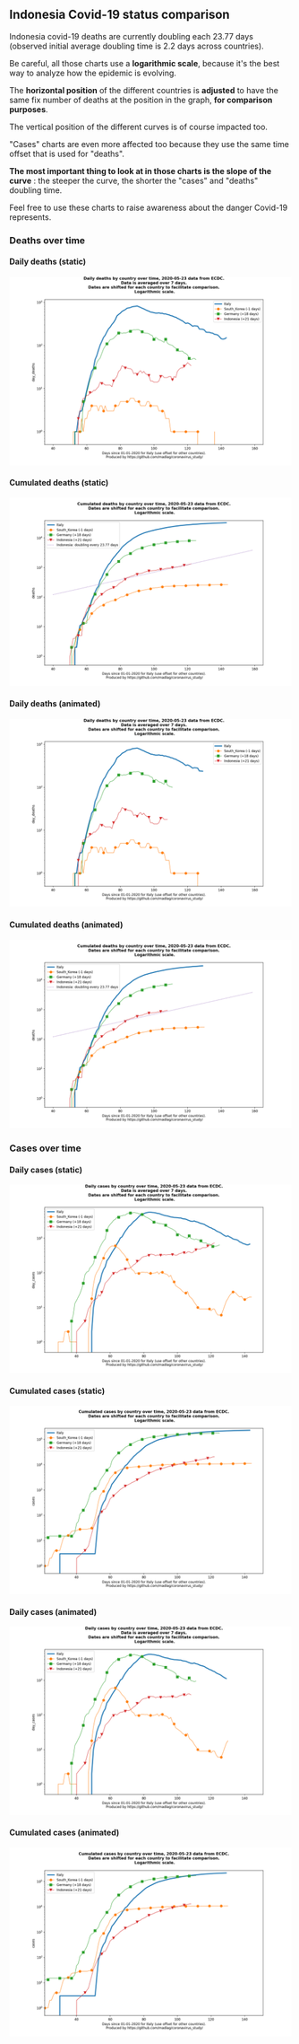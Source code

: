 ## Indonesia Covid-19 status comparison 

Indonesia covid-19 deaths are currently doubling each 23.77 days (observed initial average doubling time is 2.2 days across countries).



Be careful, all those charts use a **logarithmic scale**, because it's the best way to analyze how the epidemic is evolving.
 
The **horizontal position** of the different countries is **adjusted** to have the same fix number of deaths at the position in the graph, **for comparison purposes**.

The vertical position of the different curves is of course impacted too.

"Cases" charts are even more affected too because they use the same time offset that is used for "deaths".

**The most important thing to look at in those charts is the slope of the curve** : the steeper the curve, the shorter the "cases" and "deaths" doubling time.

Feel free to use these charts to raise awareness about the danger Covid-19 represents. 


 
### Deaths over time
 
#### Daily deaths (static)
![Indonesia covid-19 daily deaths static chart](https://raw.githubusercontent.com/madlag/coronavirus_study/master/notebooks/graphs/2020-05-23/countries/Indonesia/2020-05-23_Indonesia_day_deaths.png "Indonesia covid-19 day_deaths static chart")   
 
#### Cumulated deaths (static)
![Indonesia covid-19 cumulated deaths static chart](https://raw.githubusercontent.com/madlag/coronavirus_study/master/notebooks/graphs/2020-05-23/countries/Indonesia/2020-05-23_Indonesia_deaths.png "Indonesia covid-19 deaths static chart")   
 
#### Daily deaths (animated)
![Indonesia covid-19 daily deaths animated chart](https://raw.githubusercontent.com/madlag/coronavirus_study/master/notebooks/graphs/2020-05-23/countries/Indonesia/2020-05-23_Indonesia_day_deaths.gif "Indonesia covid-19 day_deaths animated chart")   
 
#### Cumulated deaths (animated)
![Indonesia covid-19 cumulated deaths animated chart](https://raw.githubusercontent.com/madlag/coronavirus_study/master/notebooks/graphs/2020-05-23/countries/Indonesia/2020-05-23_Indonesia_deaths.gif "Indonesia covid-19 deaths animated chart")   

 
### Cases over time
 
#### Daily cases (static)
![Indonesia covid-19 daily cases static chart](https://raw.githubusercontent.com/madlag/coronavirus_study/master/notebooks/graphs/2020-05-23/countries/Indonesia/2020-05-23_Indonesia_day_cases.png "Indonesia covid-19 day_cases static chart")   
 
#### Cumulated cases (static)
![Indonesia covid-19 cumulated cases static chart](https://raw.githubusercontent.com/madlag/coronavirus_study/master/notebooks/graphs/2020-05-23/countries/Indonesia/2020-05-23_Indonesia_cases.png "Indonesia covid-19 cases static chart")   
 
#### Daily cases (animated)
![Indonesia covid-19 daily cases animated chart](https://raw.githubusercontent.com/madlag/coronavirus_study/master/notebooks/graphs/2020-05-23/countries/Indonesia/2020-05-23_Indonesia_day_cases.gif "Indonesia covid-19 day_cases animated chart")   
 
#### Cumulated cases (animated)
![Indonesia covid-19 cumulated cases animated chart](https://raw.githubusercontent.com/madlag/coronavirus_study/master/notebooks/graphs/2020-05-23/countries/Indonesia/2020-05-23_Indonesia_cases.gif "Indonesia covid-19 cases animated chart")   

